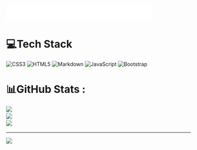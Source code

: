 <p align="top-left">
    <img width="400" src="intro.svg"/>



# 💻Tech Stack
![CSS3](https://img.shields.io/badge/css3-%231572B6.svg?style=for-the-badge&logo=css3&logoColor=white) ![HTML5](https://img.shields.io/badge/html5-%23E34F26.svg?style=for-the-badge&logo=html5&logoColor=white) ![Markdown](https://img.shields.io/badge/markdown-%23000000.svg?style=for-the-badge&logo=markdown&logoColor=white) ![JavaScript](https://img.shields.io/badge/javascript-%23323330.svg?style=for-the-badge&logo=javascript&logoColor=%23F7DF1E) ![Bootstrap](https://img.shields.io/badge/bootstrap-%23563D7C.svg?style=for-the-badge&logo=bootstrap&logoColor=white)
# 📊GitHub Stats :
![](https://github-readme-stats.vercel.app/api?username=aradkuhzad&theme=dark&hide_border=true&include_all_commits=false&count_private=false)<br/>
![](https://github-readme-streak-stats.herokuapp.com/?user=aradkuhzad&theme=dark&hide_border=true)<br/>
![](https://github-readme-stats.vercel.app/api/top-langs/?username=aradkuhzad&theme=dark&hide_border=true&include_all_commits=false&count_private=false&layout=compact)

---
[![](https://visitcount.itsvg.in/api?id=aradkuhzad&icon=0&color=0)](https://visitcount.itsvg.in)





